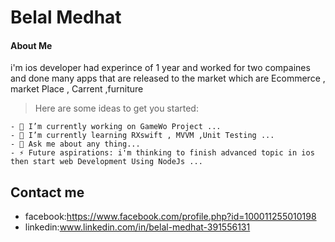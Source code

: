 # Belal Medhat
#### About Me 
i'm ios developer had experince of 1 year and worked for two compaines and done many apps that are released to the market which are Ecommerce , market Place , Carrent ,furniture 

>Here are some ideas to get you started:
```
- 🔭 I’m currently working on GameWo Project ...
- 🌱 I’m currently learning RXswift , MVVM ,Unit Testing ...
- 💬 Ask me about any thing...
- ⚡ Future aspirations: i'm thinking to finish advanced topic in ios then start web Development Using NodeJs ...
```
## Contact me

- facebook:https://www.facebook.com/profile.php?id=100011255010198
- linkedin:www.linkedin.com/in/belal-medhat-391556131
